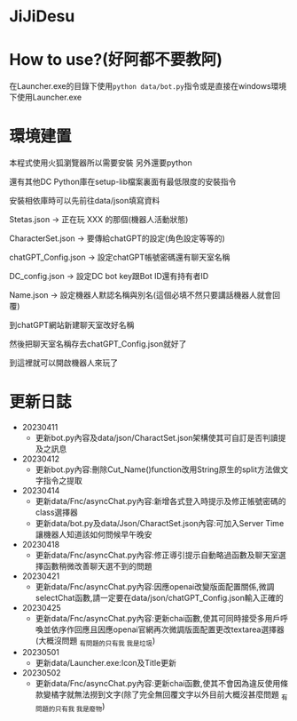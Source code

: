 # JiJiDesu

# How to use?(好阿都不要教阿)
在Launcher.exe的目錄下使用`python data/bot.py`指令或是直接在windows環境下使用Launcher.exe

# 環境建置
本程式使用火狐瀏覽器所以需要安裝
另外還要python

還有其他DC Python庫在setup-lib檔案裏面有最低限度的安裝指令

安裝相依庫時可以先前往data/json填寫資料

Stetas.json -> 正在玩 XXX 的那個(機器人活動狀態)

CharacterSet.json -> 要傳給chatGPT的設定(角色設定等等的)

chatGPT_Config.json -> 設定chatGPT帳號密碼還有聊天室名稱

DC_config.json -> 設定DC bot key跟Bot ID還有持有者ID

Name.json -> 設定機器人默認名稱與別名(這個必填不然只要講話機器人就會回覆)

到chatGPT網站新建聊天室改好名稱

然後把聊天室名稱存去chatGPT_Config.json就好了


到這裡就可以開啟機器人來玩了

# 更新日誌

- 20230411
  - 更新bot.py內容及data/json/CharactSet.json架構使其可自訂是否判讀提及之訊息
- 20230412
  - 更新bot.py內容:刪除Cut_Name()function改用String原生的split方法做文字指令之提取
- 20230414
  - 更新data/Fnc/asyncChat.py內容:新增各式登入時提示及修正帳號密碼的class選擇器
  - 更新data/bot.py及data/Json/CharactSet.json內容:可加入Server Time讓機器人知道該如何問候早午晚安
- 20230418
  - 更新data/Fnc/asyncChat.py內容:修正導引提示自動略過函數及聊天室選擇函數稍微改善聊天選不到的問題
- 20230421
  - 更新data/Fnc/asyncChat.py內容:因應openai改變版面配置關係,微調selectChat函數,請一定要在data/json/chatGPT_Config.json輸入正確的
- 20230425
  - 更新data/Fnc/asyncChat.py內容:更新chai函數,使其可同時接受多用戶呼喚並依序作回應且因應openai官網再次微調版面配置更改textarea選擇器(大概沒問題 <sub>有問題的只有我 我是垃圾</sub>)
- 20230501
  - 更新data/Launcher.exe:Icon及Title更新
- 20230502
  - 更新data/Fnc/asyncChat.py內容:更新chai函數,使其不會因為違反使用條款變橘字就無法撈到文字(除了完全無回覆文字以外目前大概沒甚麼問題 <sub>有問題的只有我 我是廢物</sub>)
